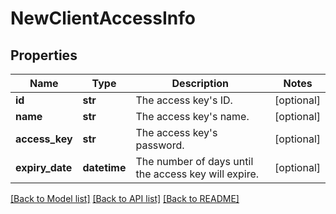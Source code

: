 # NewClientAccessInfo

## Properties
Name | Type | Description | Notes
------------ | ------------- | ------------- | -------------
**id** | **str** | The access key&#x27;s ID. | [optional] 
**name** | **str** | The access key&#x27;s name. | [optional] 
**access_key** | **str** | The access key&#x27;s password. | [optional] 
**expiry_date** | **datetime** | The number of days until the access key will expire. | [optional] 

[[Back to Model list]](../README.md#documentation-for-models) [[Back to API list]](../README.md#documentation-for-api-endpoints) [[Back to README]](../README.md)

